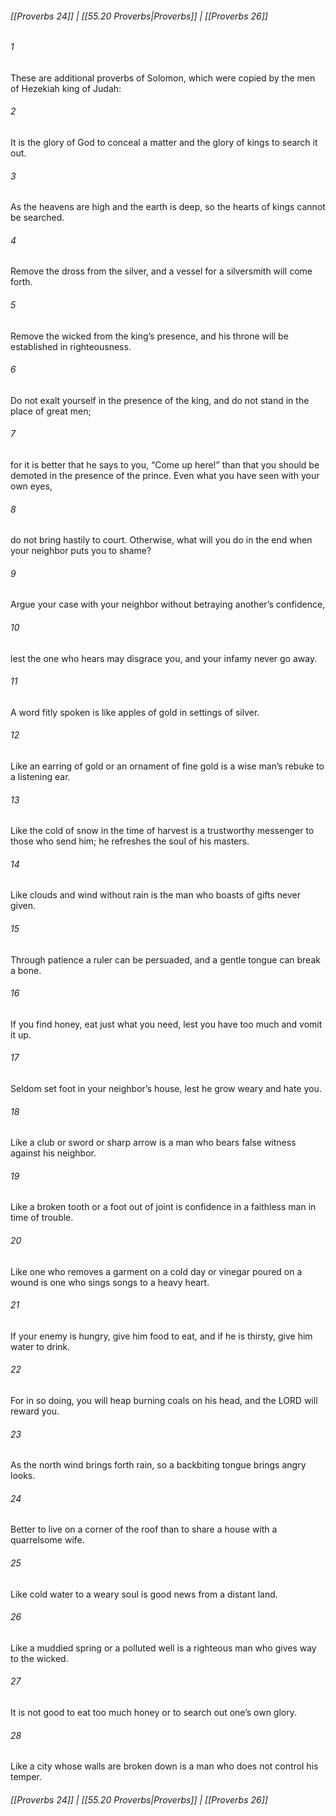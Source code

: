 
###### [[Proverbs 24]] | [[55.20 Proverbs|Proverbs]] | [[Proverbs 26]]

###### 1
These are additional proverbs of Solomon, which were copied by the men of Hezekiah king of Judah:
###### 2
It is the glory of God to conceal a matter and the glory of kings to search it out.
###### 3
As the heavens are high and the earth is deep, so the hearts of kings cannot be searched.
###### 4
Remove the dross from the silver, and a vessel for a silversmith will come forth.
###### 5
Remove the wicked from the king’s presence, and his throne will be established in righteousness.
###### 6
Do not exalt yourself in the presence of the king, and do not stand in the place of great men;
###### 7
for it is better that he says to you, “Come up here!” than that you should be demoted in the presence of the prince. Even what you have seen with your own eyes,
###### 8
do not bring hastily to court. Otherwise, what will you do in the end when your neighbor puts you to shame?
###### 9
Argue your case with your neighbor without betraying another’s confidence,
###### 10
lest the one who hears may disgrace you, and your infamy never go away.
###### 11
A word fitly spoken is like apples of gold in settings of silver.
###### 12
Like an earring of gold or an ornament of fine gold is a wise man’s rebuke to a listening ear.
###### 13
Like the cold of snow in the time of harvest is a trustworthy messenger to those who send him; he refreshes the soul of his masters.
###### 14
Like clouds and wind without rain is the man who boasts of gifts never given.
###### 15
Through patience a ruler can be persuaded, and a gentle tongue can break a bone.
###### 16
If you find honey, eat just what you need, lest you have too much and vomit it up.
###### 17
Seldom set foot in your neighbor’s house, lest he grow weary and hate you.
###### 18
Like a club or sword or sharp arrow is a man who bears false witness against his neighbor.
###### 19
Like a broken tooth or a foot out of joint is confidence in a faithless man in time of trouble.
###### 20
Like one who removes a garment on a cold day or vinegar poured on a wound is one who sings songs to a heavy heart.
###### 21
If your enemy is hungry, give him food to eat, and if he is thirsty, give him water to drink.
###### 22
For in so doing, you will heap burning coals on his head, and the LORD will reward you.
###### 23
As the north wind brings forth rain, so a backbiting tongue brings angry looks.
###### 24
Better to live on a corner of the roof than to share a house with a quarrelsome wife.
###### 25
Like cold water to a weary soul is good news from a distant land.
###### 26
Like a muddied spring or a polluted well is a righteous man who gives way to the wicked.
###### 27
It is not good to eat too much honey or to search out one’s own glory.
###### 28
Like a city whose walls are broken down is a man who does not control his temper.

###### [[Proverbs 24]] | [[55.20 Proverbs|Proverbs]] | [[Proverbs 26]]
